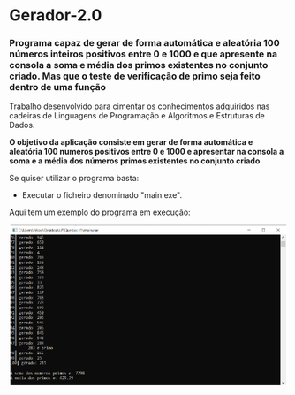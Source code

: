 # Gerador-2.0
### Programa capaz de gerar de forma automática e aleatória 100 números inteiros positivos entre 0 e 1000 e que apresente na consola a soma e média dos primos existentes no conjunto criado. Mas que o teste de verificação de primo seja feito dentro de uma função
Trabalho desenvolvido para cimentar os conhecimentos adquiridos nas cadeiras de Linguagens de Programação e Algoritmos e Estruturas de Dados.

**O objetivo da aplicação consiste em gerar de forma automática e aleatória 100 numeros positivos entre 0 e 1000 e apresentar na consola a soma e a média dos números primos existentes no conjunto criado**

Se quiser utilizar o programa basta:
* Executar o ficheiro denominado "main.exe".

Aqui tem um exemplo do programa em execução:

![](exe.PNG)
